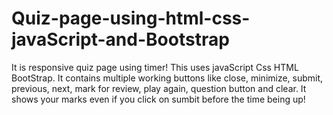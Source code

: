 # Quiz-page-using-html-css-javaScript-and-Bootstrap

It is responsive quiz page using timer!
This uses javaScript Css HTML BootStrap.
It contains multiple working buttons like close, minimize, submit, previous, next, mark for review, play again, question button and clear.
It shows your marks even if you click on sumbit before the time being up!
